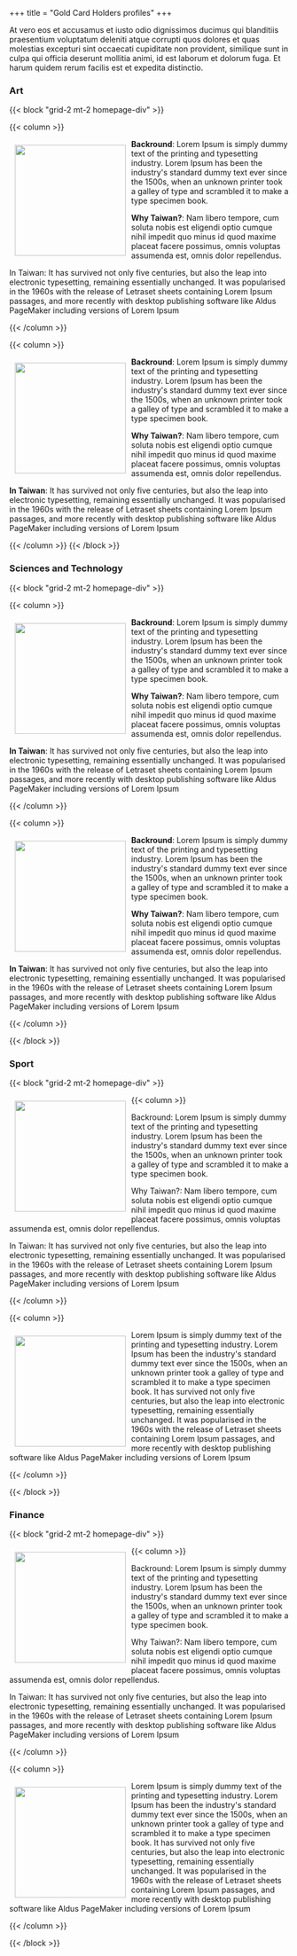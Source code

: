 +++
title = "Gold Card Holders profiles"
+++


At vero eos et accusamus et iusto odio dignissimos ducimus qui blanditiis praesentium voluptatum deleniti atque corrupti quos dolores et quas molestias excepturi sint occaecati cupiditate non provident, similique sunt in culpa qui officia deserunt mollitia animi, id est laborum et dolorum fuga. Et harum quidem rerum facilis est et expedita distinctio.

### Art


{{< block "grid-2 mt-2 homepage-div" >}}

{{< column >}}

<img style="float:left; padding: 10px" width="200px" height="200px" src="https://www.svgrepo.com/show/79566/avatar.svg" />

**Backround**: Lorem Ipsum is simply dummy text of the printing and typesetting industry. Lorem Ipsum has been the industry's standard dummy text ever since the 1500s, when an unknown printer took a galley of type and scrambled it to make a type specimen book. 

**Why Taiwan?**: Nam libero tempore, cum soluta nobis est eligendi optio cumque nihil impedit quo minus id quod maxime placeat facere possimus, omnis voluptas assumenda est, omnis dolor repellendus. 

In Taiwan: It has survived not only five centuries, but also the leap into electronic typesetting, remaining essentially unchanged. It was popularised in the 1960s with the release of Letraset sheets containing Lorem Ipsum passages, and more recently with desktop publishing software like Aldus PageMaker including versions of Lorem Ipsum


{{< /column >}}

{{< column >}}

<img style="float:left; padding: 10px" width="200px" height="200px" src="https://i.ya-webdesign.com/images/circle-avatar-png-7.png" />

**Backround**: Lorem Ipsum is simply dummy text of the printing and typesetting industry. Lorem Ipsum has been the industry's standard dummy text ever since the 1500s, when an unknown printer took a galley of type and scrambled it to make a type specimen book. 

**Why Taiwan?**: Nam libero tempore, cum soluta nobis est eligendi optio cumque nihil impedit quo minus id quod maxime placeat facere possimus, omnis voluptas assumenda est, omnis dolor repellendus. 

**In Taiwan**: It has survived not only five centuries, but also the leap into electronic typesetting, remaining essentially unchanged. It was popularised in the 1960s with the release of Letraset sheets containing Lorem Ipsum passages, and more recently with desktop publishing software like Aldus PageMaker including versions of Lorem Ipsum


{{< /column >}}
{{< /block >}}


### Sciences and Technology 

{{< block "grid-2 mt-2 homepage-div" >}}


{{< column >}}

<img style="float:left; padding: 10px" width="200px" height="200px" src="https://www.svgrepo.com/show/52962/avatar.svg" />

**Backround**: Lorem Ipsum is simply dummy text of the printing and typesetting industry. Lorem Ipsum has been the industry's standard dummy text ever since the 1500s, when an unknown printer took a galley of type and scrambled it to make a type specimen book. 

**Why Taiwan?**: Nam libero tempore, cum soluta nobis est eligendi optio cumque nihil impedit quo minus id quod maxime placeat facere possimus, omnis voluptas assumenda est, omnis dolor repellendus. 

**In Taiwan**: It has survived not only five centuries, but also the leap into electronic typesetting, remaining essentially unchanged. It was popularised in the 1960s with the release of Letraset sheets containing Lorem Ipsum passages, and more recently with desktop publishing software like Aldus PageMaker including versions of Lorem Ipsum


{{< /column >}}

{{< column >}}

<img style="float:left; padding: 10px" width="200px" height="200px" src="https://www.svgrepo.com/show/10733/avatar.svg" />


**Backround**: Lorem Ipsum is simply dummy text of the printing and typesetting industry. Lorem Ipsum has been the industry's standard dummy text ever since the 1500s, when an unknown printer took a galley of type and scrambled it to make a type specimen book. 

**Why Taiwan?**: Nam libero tempore, cum soluta nobis est eligendi optio cumque nihil impedit quo minus id quod maxime placeat facere possimus, omnis voluptas assumenda est, omnis dolor repellendus. 

**In Taiwan**: It has survived not only five centuries, but also the leap into electronic typesetting, remaining essentially unchanged. It was popularised in the 1960s with the release of Letraset sheets containing Lorem Ipsum passages, and more recently with desktop publishing software like Aldus PageMaker including versions of Lorem Ipsum


{{< /column >}}


{{< /block >}}

### Sport 

{{< block "grid-2 mt-2 homepage-div" >}}


{{< column >}}
<img style="float:left; padding: 10px" width="200px" height="200px" src="https://i.ya-webdesign.com/images/circle-avatar-png.png" />


Backround: Lorem Ipsum is simply dummy text of the printing and typesetting industry. Lorem Ipsum has been the industry's standard dummy text ever since the 1500s, when an unknown printer took a galley of type and scrambled it to make a type specimen book. 

Why Taiwan?: Nam libero tempore, cum soluta nobis est eligendi optio cumque nihil impedit quo minus id quod maxime placeat facere possimus, omnis voluptas assumenda est, omnis dolor repellendus. 

In Taiwan: It has survived not only five centuries, but also the leap into electronic typesetting, remaining essentially unchanged. It was popularised in the 1960s with the release of Letraset sheets containing Lorem Ipsum passages, and more recently with desktop publishing software like Aldus PageMaker including versions of Lorem Ipsum


{{< /column >}}

{{< column >}}

<img style="float:left; padding: 10px" width="200px" height="200px" src="https://www.svgrepo.com/show/70698/avatar.svg" />


Lorem Ipsum is simply dummy text of the printing and typesetting industry. Lorem Ipsum has been the industry's standard dummy text ever since the 1500s, when an unknown printer took a galley of type and scrambled it to make a type specimen book. It has survived not only five centuries, but also the leap into electronic typesetting, remaining essentially unchanged. It was popularised in the 1960s with the release of Letraset sheets containing Lorem Ipsum passages, and more recently with desktop publishing software like Aldus PageMaker including versions of Lorem Ipsum


{{< /column >}}


{{< /block >}}


### Finance 

{{< block "grid-2 mt-2 homepage-div" >}}


{{< column >}}
<img style="float:left; padding: 10px" width="200px" height="200px" src="https://www.svgrepo.com/show/63321/avatar.svg" />


Backround: Lorem Ipsum is simply dummy text of the printing and typesetting industry. Lorem Ipsum has been the industry's standard dummy text ever since the 1500s, when an unknown printer took a galley of type and scrambled it to make a type specimen book. 

Why Taiwan?: Nam libero tempore, cum soluta nobis est eligendi optio cumque nihil impedit quo minus id quod maxime placeat facere possimus, omnis voluptas assumenda est, omnis dolor repellendus. 

In Taiwan: It has survived not only five centuries, but also the leap into electronic typesetting, remaining essentially unchanged. It was popularised in the 1960s with the release of Letraset sheets containing Lorem Ipsum passages, and more recently with desktop publishing software like Aldus PageMaker including versions of Lorem Ipsum


{{< /column >}}

{{< column >}}

<img style="float:left; padding: 10px" width="200px" height="200px" src="https://www.svgrepo.com/show/160232/avatar.svg" />


Lorem Ipsum is simply dummy text of the printing and typesetting industry. Lorem Ipsum has been the industry's standard dummy text ever since the 1500s, when an unknown printer took a galley of type and scrambled it to make a type specimen book. It has survived not only five centuries, but also the leap into electronic typesetting, remaining essentially unchanged. It was popularised in the 1960s with the release of Letraset sheets containing Lorem Ipsum passages, and more recently with desktop publishing software like Aldus PageMaker including versions of Lorem Ipsum


{{< /column >}}





{{< /block >}}
